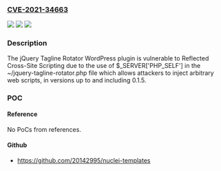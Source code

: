 ### [CVE-2021-34663](https://cve.mitre.org/cgi-bin/cvename.cgi?name=CVE-2021-34663)
![](https://img.shields.io/static/v1?label=Product&message=jQuery%20Tagline%20Rotator&color=blue)
![](https://img.shields.io/static/v1?label=Version&message=0.1.5%3C%3D%200.1.5%20&color=brighgreen)
![](https://img.shields.io/static/v1?label=Vulnerability&message=CWE-79%20Cross-site%20Scripting%20(XSS)&color=brighgreen)

### Description

The jQuery Tagline Rotator WordPress plugin is vulnerable to Reflected Cross-Site Scripting due to the use of $_SERVER['PHP_SELF'] in the ~/jquery-tagline-rotator.php file which allows attackers to inject arbitrary web scripts, in versions up to and including 0.1.5.

### POC

#### Reference
No PoCs from references.

#### Github
- https://github.com/20142995/nuclei-templates

